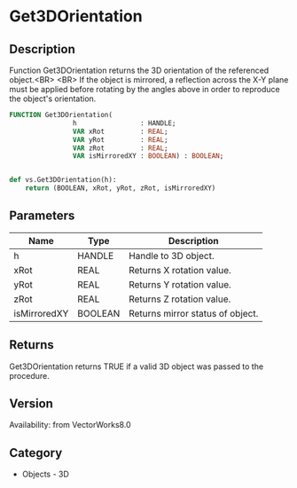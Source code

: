 # Get3DOrientation

## Description
Function Get3DOrientation returns the 3D orientation of the referenced object.&lt;BR&gt;
&lt;BR&gt;
If the object is mirrored, a reflection across the X-Y plane must be applied before rotating by the angles above in order to reproduce the object's orientation.

```pascal
FUNCTION Get3DOrientation(
				h                : HANDLE;
				VAR xRot         : REAL;
				VAR yRot         : REAL;
				VAR zRot         : REAL;
				VAR isMirroredXY : BOOLEAN) : BOOLEAN;
```

```python

def vs.Get3DOrientation(h):
    return (BOOLEAN, xRot, yRot, zRot, isMirroredXY)
```

## Parameters
|Name|Type|Description|
|---|---|---|
|h|HANDLE|Handle to 3D object.|
|xRot|REAL|Returns X rotation value.|
|yRot|REAL|Returns Y rotation value.|
|zRot|REAL|Returns Z rotation value.|
|isMirroredXY|BOOLEAN|Returns mirror status of object.|

## Returns
Get3DOrientation returns TRUE if a valid 3D object was passed to the procedure.

## Version
Availability: from VectorWorks8.0
## Category
* Objects - 3D

